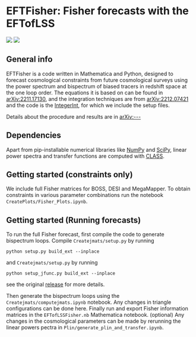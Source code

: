 # EFTFisher: Fisher forecasts with the EFTofLSS
[![](https://img.shields.io/badge/arXiv-2003.---red.svg)](https://arxiv.org/abs/---)
[![](http://img.shields.io/badge/license-MIT-blue.svg?style=flat)](https://github.com/nivu17/EFTofLSSFisher/LICENSE)
## General info
EFTFisher is a code written in Mathematica and Python, designed to forecast cosmological constraints from future cosmological surveys using the power spectrum and bispectrum of biased tracers in redshift space at the one loop order. The equations it is based on can be found in  [arXiv:2211.17130](https://arxiv.org/abs/2211.17130), and the integration techniques are from [arXiv:2212.07421](https://arxiv.org/abs/2212.07421) and the code is the [IntegerInt](https://github.com/dbraganca/python-integer-powers), for which we include the setup files. 

Details about the procedure and results are in [arXiv:---](https://arxiv.org/abs/---)

## Dependencies
Apart from pip-installable numerical libraries like [NumPy](https://numpy.org/) and [SciPy](http://scipy.org/), linear power spectra and transfer functions are computed with [CLASS](https://lesgourg.github.io/class_public/class.html).

## Getting started (constraints only)
We include full Fisher matrices for BOSS, DESI and MegaMapper.  To obtain constraints in various parameter combinations run the notebook `CreatePlots/Fisher_Plots.ipynb`.
## Getting started (Running forecasts)
To run the full Fisher forecast, first compile the code to generate bispectrum loops. Compile `Createjmats/setup.py` by running
```
python setup.py build_ext --inplace
```
and  `Createjmats/setup.py` by running 
```
python setup_jfunc.py build_ext --inplace
```
see the original [release](https://github.com/dbraganca/python-integer-powers) for more details.

Then generate the bispectrum loops using the `Createjmats/computejmats.ipynb` notebook. Any changes in triangle configurations can be done here.
Finally run and export Fisher information matrices in the `EFTofLSSFisher.nb` Mathematica notebook. 
(optional) Any changes in the cosmological parameters can be made by rerunning the linear powers pectra in `Plin/generate_plin_and_transfer.ipynb`.
